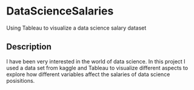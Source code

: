 # DataScienceSalaries
Using Tableau to visualize a data science salary dataset

## Description
I have been very interested in the world of data science. In this project I used a data set from kaggle and Tableau to visualize different aspects to explore how different variables affect the salaries of data science posisitions.
